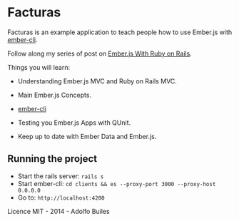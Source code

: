 # Facturas

Facturas is an example application to teach people how to use Ember.js with [ember-cli](http://github.com/stefanpenner/ember-cli).

Follow along my series of post on [Ember.js With Ruby on Rails](http://blog.abuiles.com/ember-js-with-ruby-on-rails).

Things you will learn:

* Understanding Ember.js MVC and Ruby on Rails MVC.

* Main Ember.js Concepts.

* [ember-cli](http://github.com/stefanpenner/ember-cli)

* Testing you Ember.js Apps with QUnit.

* Keep up to date with Ember Data and Ember.js.


## Running the project

* Start the rails server: `rails s`
* Start ember-cli: `cd clients && es --proxy-port 3000 --proxy-host 0.0.0.0`
* Go to: `http://localhost:4200` 


Licence MIT - 2014 - Adolfo Builes
